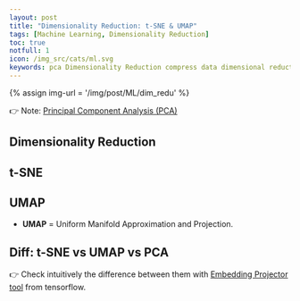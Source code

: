 ```yaml
---
layout: post
title: "Dimensionality Reduction: t-SNE & UMAP"
tags: [Machine Learning, Dimensionality Reduction]
toc: true
notfull: 1
icon: /img_src/cats/ml.svg
keywords: pca Dimensionality Reduction compress data dimensional reduction speed up algorithms or to visualize data feature selection Feature pca
---
```


{% assign img-url = '/img/post/ML/dim_redu' %}

👉 Note: [Principal Component Analysis (PCA)](/principal-component-analysis/)

## Dimensionality Reduction

## t-SNE

## UMAP

- **UMAP** = Uniform Manifold Approximation and Projection.

## Diff: t-SNE vs UMAP vs PCA

👉 Check intuitively the difference between them with [Embedding Projector tool](http://projector.tensorflow.org/) from tensorflow.